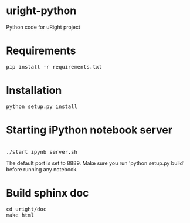 uright-python
=============
Python code for uRight project

Requirements
============
<pre>
pip install -r requirements.txt
</pre>

Installation
============
<pre>
python setup.py install
</pre>

Starting iPython notebook server
================================
<pre> 
./start_ipynb_server.sh 
</pre>

The default port is set to 8889. Make sure you run 'python setup.py build'
before running any notebook.

Build sphinx doc
===============
<pre>
cd uright/doc
make html
</pre>

